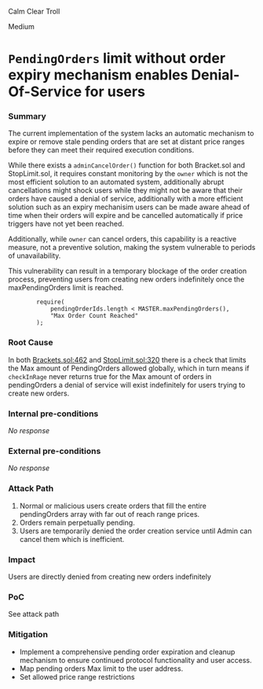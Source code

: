 Calm Clear Troll

Medium

# `PendingOrders` limit without order expiry mechanism enables Denial-Of-Service for users

### Summary

The current implementation of the system lacks an automatic mechanism to expire or remove stale pending orders that are set at distant price ranges before they can meet their required execution conditions.

While there exists a `adminCancelOrder()` function for both Bracket.sol and StopLimit.sol, it requires constant monitoring by the `owner` which is not the most efficient solution to an automated system, additionally abrupt cancellations might shock users while they might not be aware that their orders have caused a denial of service, additionally with a more efficient solution such as an expiry mechanisim users can be made aware ahead of time when their orders will expire and be cancelled automatically if price triggers have not yet been reached.

Additionally, while `owner` can cancel orders, this capability is a reactive measure, not a preventive solution, making the system vulnerable to periods of unavailability.

This vulnerability can result in a temporary blockage of the order creation process, preventing users from creating new orders indefinitely once the maxPendingOrders limit is reached.

```solidity
        require(
            pendingOrderIds.length < MASTER.maxPendingOrders(),
            "Max Order Count Reached"
        );
```

### Root Cause

In both [Brackets.sol:462](https://github.com/sherlock-audit/2024-11-oku/blob/main/oku-custom-order-types/contracts/automatedTrigger/Bracket.sol#L462-L465) and [StopLimit.sol:320](https://github.com/sherlock-audit/2024-11-oku/blob/main/oku-custom-order-types/contracts/automatedTrigger/StopLimit.sol#L320-L323) there is a check that limits the Max amount of PendingOrders allowed globally, which in turn means if `checkInRage` never returns true for the Max amount of orders in pendingOrders a denial of service will exist indefinitely for users trying to create new orders.

### Internal pre-conditions

_No response_

### External pre-conditions

_No response_

### Attack Path

1. Normal or malicious users create orders that fill the entire pendingOrders array with far out of reach range prices.
2. Orders remain perpetually pending.
3. Users are temporarily denied the order creation service until Admin can cancel them which is inefficient.

### Impact

Users are directly denied from creating new orders indefinitely

### PoC

See attack path

### Mitigation

- Implement a comprehensive pending order expiration and cleanup mechanism to ensure continued protocol functionality and user access.
- Map pending orders Max limit to the user address.
- Set allowed price range restrictions